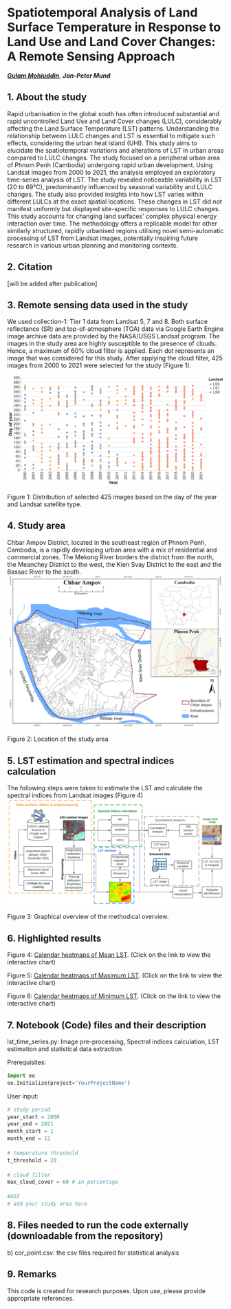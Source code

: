 # Spatiotemporal Analysis of Land Surface Temperature in Response to Land Use and Land Cover Changes: A Remote Sensing Approach

***[Gulam Mohiuddin](https://www.linkedin.com/in/mohigeo33/)***, ***Jan-Peter Mund***

## 1. About the study
Rapid urbanisation in the global south has often introduced substantial and rapid uncontrolled Land Use 
and Land Cover changes (LULC), considerably affecting the Land Surface Temperature (LST) patterns. 
Understanding the relationship between LULC changes and LST is essential to mitigate such effects, 
considering the urban heat island (UHI). This study aims to elucidate the spatiotemporal variations 
and alterations of LST in urban areas compared to LULC changes. The study focused on a peripheral urban 
area of Phnom Penh (Cambodia) undergoing rapid urban development. Using Landsat images from 2000 to 2021, 
the analysis employed an exploratory time-series analysis of LST. The study revealed noticeable variability 
in LST (20 to 69°C), predominantly influenced by seasonal variability and LULC changes. The study also 
provided insights into how LST varies within different LULCs at the exact spatial locations. These changes
in LST did not manifest uniformly but displayed site-specific responses to LULC changes. This study accounts
for changing land surfaces' complex physical energy interaction over time. The methodology offers a replicable 
model for other similarly structured, rapidly urbanised regions utilising novel semi-automatic processing of LST 
from Landsat images, potentially inspiring future research in various urban planning and monitoring contexts.

## 2. Citation

[will be added after publication]

## 3. Remote sensing data used in the study
We used collection-1: Tier 1 data from Landsat 5, 7 and 8. Both surface reflectance (SR)
and top-of-atmosphere (TOA) data via Google Earth Engine image archive data are provided 
by the NASA/USGS Landsat program. The images in the study area are highly susceptible to 
the presence of clouds. Hence, a maximum of 60% cloud filter is applied. Each dot represents 
an image that was considered for this study. After applying the cloud filter, 425 images from
2000 to 2021 were selected for the study (Figure 1).

![Distribution of selected 425 images based on the day of the year and Landsat satellite type.](data_used_in_study.png)

Figure 1: Distribution of selected 425 images based on the day of the year and Landsat satellite type.

## 4. Study area

Chbar Ampov District, located in the southeast region of Phnom Penh, Cambodia, is a rapidly developing urban area 
with a mix of residential and commercial zones. The Mekong River borders the district from the north, the Meanchey 
District to the west, the Kien Svay District to the east and the Bassac River to the south.
![Location of the study area](study_area.png)

Figure 2: Location of the study area


## 5. LST estimation and spectral indices calculation
The following steps were taken to estimate the LST and calculate the spectral indices from Landsat images (Figure 4)
![Graphical overview of the methodical overview.](revised_workflow.png)

Figure 3: Graphical overview of the methodical overview.

## 6. Highlighted results

Figure 4: [Calendar heatmaps of Mean LST](https://mohigeo33.github.io/lst_timeseries/calendar_MeanLST.html). (Click on the link to view the interactive chart)

Figure 5: [Calendar heatmaps of Maximum LST](https://mohigeo33.github.io/lst_timeseries/calendar_MaxLST.html). (Click on the link to view the interactive chart)

Figure 6: [Calendar heatmaps of Minimum LST](https://mohigeo33.github.io/lst_timeseries/calendar_MinLST.html). (Click on the link to view the interactive chart)

## 7. Notebook (Code) files and their description
lst_time_series.py: Image pre-processing, Spectral indices calculation, LST estimation and statistical data extraction

Prerequisites:
```python
import ee
ee.Initialize(project='YourProjectName')
```

User input:
```python
# study period
year_start = 2000
year_end = 2021
month_start = 1
month_end = 12

# temperature threshold
t_threshold = 20

# cloud filter
max_cloud_cover = 60 # in percentage

#AOI
# add your study area here
```

## 8. Files needed to run the code externally (downloadable from the repository)
b) cor_point.csv: the csv files required for statistical analysis

## 9. Remarks
This code is created for research purposes. Upon use, please provide appropriate references.

